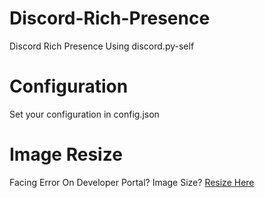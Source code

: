 # Discord-Rich-Presence
Discord Rich Presence Using discord.py-self

# Configuration
Set your configuration in config.json

# Image Resize
Facing Error On Developer Portal? Image Size? [Resize Here](https://compressjpeg.online/resize-image-to-512x512)
